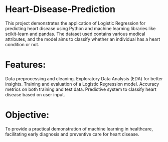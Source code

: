 # Heart-Disease-Prediction
This project demonstrates the application of Logistic Regression for predicting heart disease using Python and machine learning libraries like scikit-learn and pandas. The dataset used contains various medical attributes, and the model aims to classify whether an individual has a heart condition or not.



# Features:
Data preprocessing and cleaning.
Exploratory Data Analysis (EDA) for better insights.
Training and evaluation of a Logistic Regression model.
Accuracy metrics on both training and test data.
Predictive system to classify heart disease based on user input.


# Objective:
To provide a practical demonstration of machine learning in healthcare, facilitating early diagnosis and preventive care for heart disease.
